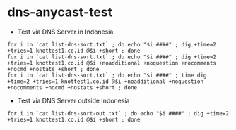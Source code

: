 # dns-anycast-test

- Test via DNS Server in Indonesia
```
for i in `cat list-dns-sort.txt` ; do echo "$i ####" ; dig +time=2 +tries=1 knottest1.co.id @$i +short ; done
for i in `cat list-dns-sort.txt` ; do echo "$i ####" ; dig +time=2 +tries=1 knottest1.co.id @$i +noadditional +noquestion +nocomments +nocmd +nostats +short ; done
for i in `cat list-dns-sort.txt` ; do echo "$i ####" ; time dig +time=2 +tries=1 knottest1.co.id @$i +noadditional +noquestion +nocomments +nocmd +nostats +short ; done
```

- Test via DNS Server outside Indonesia
```
for i in `cat list-dns-sort-out.txt` ; do echo "$i ####" ; dig +time=2 +tries=1 knottest1.co.id @$i +short ; done
```
